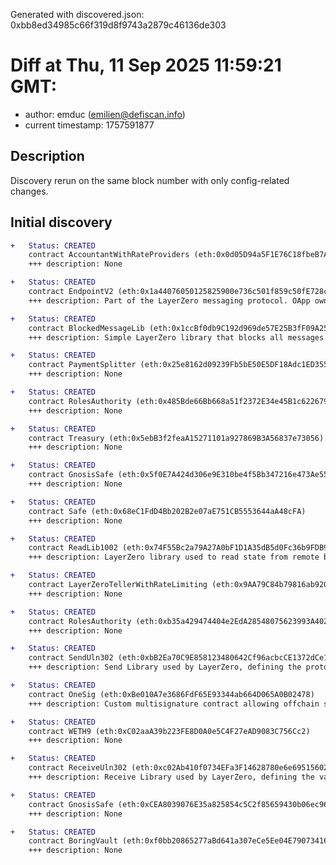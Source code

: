Generated with discovered.json: 0xbb8ed34985c66f319d8f9743a2879c46136de303

# Diff at Thu, 11 Sep 2025 11:59:21 GMT:

- author: emduc (<emilien@defiscan.info>)
- current timestamp: 1757591877

## Description

Discovery rerun on the same block number with only config-related changes.

## Initial discovery

```diff
+   Status: CREATED
    contract AccountantWithRateProviders (eth:0x0d05D94a5F1E76C18fbeB7A13d17C8a314088198)
    +++ description: None
```

```diff
+   Status: CREATED
    contract EndpointV2 (eth:0x1a44076050125825900e736c501f859c50fE728c)
    +++ description: Part of the LayerZero messaging protocol. OApp owners can configure custom verification (MessageLib) and execution settings here.
```

```diff
+   Status: CREATED
    contract BlockedMessageLib (eth:0x1ccBf0db9C192d969de57E25B3fF09A25bb1D862)
    +++ description: Simple LayerZero library that blocks all messages if configured.
```

```diff
+   Status: CREATED
    contract PaymentSplitter (eth:0x25e8162d09239Fb5bE50E5DF18Adc1ED35533e61)
    +++ description: None
```

```diff
+   Status: CREATED
    contract RolesAuthority (eth:0x485Bde66Bb668a51f2372E34e45B1c6226798122)
    +++ description: None
```

```diff
+   Status: CREATED
    contract Treasury (eth:0x5ebB3f2feaA15271101a927869B3A56837e73056)
    +++ description: None
```

```diff
+   Status: CREATED
    contract GnosisSafe (eth:0x5f0E7A424d306e9E310be4f5Bb347216e473Ae55)
    +++ description: None
```

```diff
+   Status: CREATED
    contract Safe (eth:0x68eC1FdD4Bb202B2e07aE751CB5553644aA48cFA)
    +++ description: None
```

```diff
+   Status: CREATED
    contract ReadLib1002 (eth:0x74F55Bc2a79A27A0bF1D1A35dB5d0Fc36b9FDB9D)
    +++ description: LayerZero library used to read state from remote blockchains.
```

```diff
+   Status: CREATED
    contract LayerZeroTellerWithRateLimiting (eth:0x9AA79C84b79816ab920bBcE20f8f74557B514734)
    +++ description: None
```

```diff
+   Status: CREATED
    contract RolesAuthority (eth:0xb35a429474404e2EdA28548075623993A40239B6)
    +++ description: None
```

```diff
+   Status: CREATED
    contract SendUln302 (eth:0xbB2Ea70C9E858123480642Cf96acbcCE1372dCe1)
    +++ description: Send Library used by LayerZero, defining the protocol/execution of sent messages.
```

```diff
+   Status: CREATED
    contract OneSig (eth:0xBe010A7e3686FdF65E93344ab664D065A0B02478)
    +++ description: Custom multisignature contract allowing offchain signing and execution on multiple target chains.
```

```diff
+   Status: CREATED
    contract WETH9 (eth:0xC02aaA39b223FE8D0A0e5C4F27eAD9083C756Cc2)
    +++ description: None
```

```diff
+   Status: CREATED
    contract ReceiveUln302 (eth:0xc02Ab410f0734EFa3F14628780e6e695156024C2)
    +++ description: Receive Library used by LayerZero, defining the validation of received messages.
```

```diff
+   Status: CREATED
    contract GnosisSafe (eth:0xCEA8039076E35a825854c5C2f85659430b06ec96)
    +++ description: None
```

```diff
+   Status: CREATED
    contract BoringVault (eth:0xf0bb20865277aBd641a307eCe5Ee04E79073416C)
    +++ description: None
```
